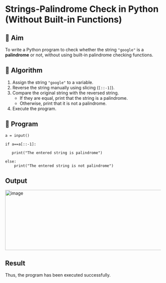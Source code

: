 # Strings-Palindrome Check in Python (Without Built-in Functions)

## 🎯 Aim
To write a Python program to check whether the string `"google"` is a **palindrome** or not, without using built-in palindrome checking functions.

## 🧠 Algorithm
1. Assign the string `"google"` to a variable.
2. Reverse the string manually using slicing (`[::-1]`).
3. Compare the original string with the reversed string.
   - If they are equal, print that the string is a palindrome.
   - Otherwise, print that it is not a palindrome.
4. Execute the program.

## 🧾 Program
```
a = input()

if a==a[::-1]:

   print("The entered string is palindrome")

else:
    print("The entered string is not palindrome")
```
## Output
<img width="916" height="195" alt="image" src="https://github.com/user-attachments/assets/295c47ac-0e18-4258-979d-7e5bbfc62e6f" />


## Result
Thus, the program has been executed successfully.
